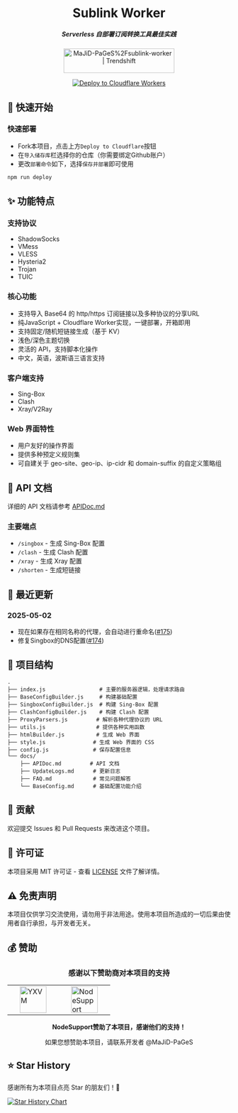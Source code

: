 <div align="center">
  <h1><b>Sublink Worker</b></h1>
  <h5><i>Serverless 自部署订阅转换工具最佳实践</i></h5>
  
  <a href="https://trendshift.io/repositories/12291" target="_blank">
    <img src="https://trendshift.io/api/badge/repositories/12291" alt="MaJiD-PaGeS%2Fsublink-worker | Trendshift" width="250" height="55"/>
  </a>
  
  <!-- <p>
    <a href="https://sublink-worker.sageer.me">https://sublink-worker.sageer.me</a>
  </p> -->
  <br>

  <p>
    <a href="https://dash.cloudflare.com/?to=/:account/workers-and-pages/create">
      <img src="https://deploy.workers.cloudflare.com/button" alt="Deploy to Cloudflare Workers"/>
    </a>
  </p>
</div>

## 🚀 快速开始

### 快速部署
- Fork本项目，点击上方`Deploy to Cloudflare`按钮
- 在`导入储存库`栏选择你的仓库（你需要绑定Github账户）
- 更改`部署命令`如下，选择`保存并部署`即可使用
``` bash
npm run deploy
```

## ✨ 功能特点

### 支持协议
- ShadowSocks
- VMess
- VLESS
- Hysteria2
- Trojan
- TUIC

### 核心功能
- 支持导入 Base64 的 http/https 订阅链接以及多种协议的分享URL
- 纯JavaScript + Cloudflare Worker实现，一键部署，开箱即用
- 支持固定/随机短链接生成（基于 KV）
- 浅色/深色主题切换
- 灵活的 API，支持脚本化操作
- 中文，英语，波斯语三语言支持

### 客户端支持
- Sing-Box
- Clash
- Xray/V2Ray

### Web 界面特性
- 用户友好的操作界面
- 提供多种预定义规则集
- 可自建关于 geo-site、geo-ip、ip-cidr 和 domain-suffix 的自定义策略组

## 📖 API 文档

详细的 API 文档请参考 [APIDoc.md](/docs/APIDoc.md)

### 主要端点
- `/singbox` - 生成 Sing-Box 配置
- `/clash` - 生成 Clash 配置
- `/xray` - 生成 Xray 配置
- `/shorten` - 生成短链接

## 📝 最近更新

### 2025-05-02

- 现在如果存在相同名称的代理，会自动进行重命名([#175](https://github.com/MaJiD-PaGeS/sublink-worker/pull/175))
- 修复Singbox的DNS配置([#174](https://github.com/MaJiD-PaGeS/sublink-worker/pull/174))

## 🔧 项目结构

```
.
├── index.js                 # 主要的服务器逻辑，处理请求路由
├── BaseConfigBuilder.js     # 构建基础配置
├── SingboxConfigBuilder.js  # 构建 Sing-Box 配置
├── ClashConfigBuilder.js    # 构建 Clash 配置
├── ProxyParsers.js         # 解析各种代理协议的 URL
├── utils.js                # 提供各种实用函数
├── htmlBuilder.js          # 生成 Web 界面
├── style.js               # 生成 Web 界面的 CSS
├── config.js              # 保存配置信息
└── docs/
    ├── APIDoc.md         # API 文档
    ├── UpdateLogs.md      # 更新日志
    ├── FAQ.md             # 常见问题解答
    └── BaseConfig.md      # 基础配置功能介绍
```

## 🤝 贡献

欢迎提交 Issues 和 Pull Requests 来改进这个项目。

## 📄 许可证

本项目采用 MIT 许可证 - 查看 [LICENSE](LICENSE) 文件了解详情。

## ⚠️ 免责声明

本项目仅供学习交流使用，请勿用于非法用途。使用本项目所造成的一切后果由使用者自行承担，与开发者无关。

## 💰 赞助

<div align="center">
  <h3>感谢以下赞助商对本项目的支持</h3>
<table border="0">
  <tr>
    <td>
      <a href="https://yxvm.com/" target="_blank" title="YXVM">
        <img src="https://image.779477.xyz/yxvm.png" alt="YXVM" height="60" hspace="20"/>
      </a>
    </td>
    <td>
      <a href="https://github.com/NodeSeekDev/NodeSupport" target="_blank" title="NodeSupport">
        <img src="https://image.779477.xyz/ns.png" alt="NodeSupport" height="60" hspace="20"/>
      </a>
    </td>
  </tr>
</table>
  <p><b>NodeSupport赞助了本项目，感谢他们的支持！</b></p>
  <p>如果您想赞助本项目，请联系开发者 <a href="https://github.com/MaJiD-PaGeS" style="text-decoration: none;">@MaJiD-PaGeS</a></p>
</div>

## ⭐ Star History

感谢所有为本项目点亮 Star 的朋友们！🌟

<a href="https://star-history.com/#MaJiD-PaGeS/sublink-worker&Date">
 <picture>
   <source media="(prefers-color-scheme: dark)" srcset="https://api.star-history.com/svg?repos=MaJiD-PaGeS/sublink-worker&type=Date&theme=dark" />
   <source media="(prefers-color-scheme: light)" srcset="https://api.star-history.com/svg?repos=MaJiD-PaGeS/sublink-worker&type=Date" />
   <img alt="Star History Chart" src="https://api.star-history.com/svg?repos=MaJiD-PaGeS/sublink-worker&type=Date" />
 </picture>
</a>
